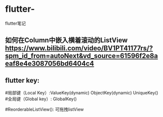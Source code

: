 # flutter-
flutter笔记

## 如何在Column中嵌入横着滚动的ListView  https://www.bilibili.com/video/BV1PT41177rs/?spm_id_from=autoNext&vd_source=61596f2e8aeaf8e4e3087056bd6404c4

## flutter key: 
 #局部键（Local Key）:ValueKey(dynamic) ObjectKey(dynamic) UniqueKey() 
 #全局键（Global key）: GlobalKey()
 
 #ReorderableListView(): 可拖拽listView
